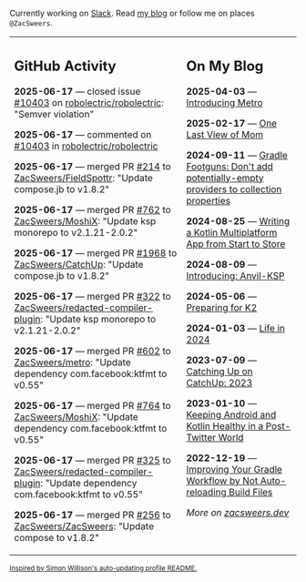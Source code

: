 Currently working on [Slack](https://slack.com/). Read [my blog](https://zacsweers.dev/) or follow me on places `@ZacSweers`.

<table><tr><td valign="top" width="60%">

## GitHub Activity
<!-- githubActivity starts -->
**2025-06-17** — closed issue [#10403](https://github.com/robolectric/robolectric/issues/10403) on [robolectric/robolectric](https://github.com/robolectric/robolectric): "Semver violation"

**2025-06-17** — commented on [#10403](https://github.com/robolectric/robolectric/issues/10403#issuecomment-2980829385) in [robolectric/robolectric](https://github.com/robolectric/robolectric)

**2025-06-17** — merged PR [#214](https://github.com/ZacSweers/FieldSpottr/pull/214) to [ZacSweers/FieldSpottr](https://github.com/ZacSweers/FieldSpottr): "Update compose.jb to v1.8.2"

**2025-06-17** — merged PR [#762](https://github.com/ZacSweers/MoshiX/pull/762) to [ZacSweers/MoshiX](https://github.com/ZacSweers/MoshiX): "Update ksp monorepo to v2.1.21-2.0.2"

**2025-06-17** — merged PR [#1968](https://github.com/ZacSweers/CatchUp/pull/1968) to [ZacSweers/CatchUp](https://github.com/ZacSweers/CatchUp): "Update compose.jb to v1.8.2"

**2025-06-17** — merged PR [#322](https://github.com/ZacSweers/redacted-compiler-plugin/pull/322) to [ZacSweers/redacted-compiler-plugin](https://github.com/ZacSweers/redacted-compiler-plugin): "Update ksp monorepo to v2.1.21-2.0.2"

**2025-06-17** — merged PR [#602](https://github.com/ZacSweers/metro/pull/602) to [ZacSweers/metro](https://github.com/ZacSweers/metro): "Update dependency com.facebook:ktfmt to v0.55"

**2025-06-17** — merged PR [#764](https://github.com/ZacSweers/MoshiX/pull/764) to [ZacSweers/MoshiX](https://github.com/ZacSweers/MoshiX): "Update dependency com.facebook:ktfmt to v0.55"

**2025-06-17** — merged PR [#325](https://github.com/ZacSweers/redacted-compiler-plugin/pull/325) to [ZacSweers/redacted-compiler-plugin](https://github.com/ZacSweers/redacted-compiler-plugin): "Update dependency com.facebook:ktfmt to v0.55"

**2025-06-17** — merged PR [#256](https://github.com/ZacSweers/ZacSweers/pull/256) to [ZacSweers/ZacSweers](https://github.com/ZacSweers/ZacSweers): "Update compose to v1.8.2"
<!-- githubActivity ends -->
</td><td valign="top" width="40%">

## On My Blog
<!-- blog starts -->
**2025-04-03** — [Introducing Metro](https://www.zacsweers.dev/introducing-metro/)

**2025-02-17** — [One Last View of Mom](https://www.zacsweers.dev/one-last-view-of-mom/)

**2024-09-11** — [Gradle Footguns: Don't add potentially-empty providers to collection properties](https://www.zacsweers.dev/gradle-footgun-adding-empty-providers-to-collection-properties/)

**2024-08-25** — [Writing a Kotlin Multiplatform App from Start to Store](https://www.zacsweers.dev/writing-a-kotlin-multiplatform-app-from-start-to-store/)

**2024-08-09** — [Introducing: Anvil-KSP](https://www.zacsweers.dev/introducing-anvil-ksp/)

**2024-05-06** — [Preparing for K2](https://www.zacsweers.dev/preparing-for-k2/)

**2024-01-03** — [Life in 2024](https://www.zacsweers.dev/life-in-2024/)

**2023-07-09** — [Catching Up on CatchUp: 2023](https://www.zacsweers.dev/catching-up-on-catchup-2023/)

**2023-01-10** — [Keeping Android and Kotlin Healthy in a Post-Twitter World](https://www.zacsweers.dev/keeping-android-healthy/)

**2022-12-19** — [Improving Your Gradle Workflow by Not Auto-reloading Build Files](https://www.zacsweers.dev/improving-your-workflow-by-not-auto-reloading-build-files/)
<!-- blog ends -->
_More on [zacsweers.dev](https://zacsweers.dev/)_
</td></tr></table>

<sub><a href="https://simonwillison.net/2020/Jul/10/self-updating-profile-readme/">Inspired by Simon Willison's auto-updating profile README.</a></sub>